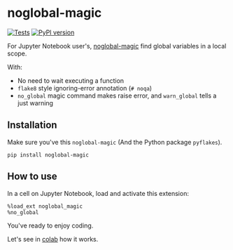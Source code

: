 # noglobal-magic

[![Tests](https://github.com/tokusumi/noglobal-magic/actions/workflows/testing.yml/badge.svg)](https://github.com/tokusumi/noglobal-magic/actions/workflows/testing.yml)
[![PyPI version](https://badge.fury.io/py/noglobal-magic.svg)](https://badge.fury.io/py/noglobal-magic)

For Jupyter Notebook user's, [noglobal-magic](https://github.com/tokusumi/noglobal-magic) find global variables in a local scope.

With:
* No need to wait executing a function
* `flake8` style ignoring-error annotation (`# noqa`)
* `no_global` magic command makes raise error, and `warn_global` tells a just warning

## Installation

Make sure you've this `noglobal-magic` (And the Python package `pyflakes`).

```shell
pip install noglobal-magic
```

## How to use

In a cell on Jupyter Notebook, load and activate this extension:

```notebook
%load_ext noglobal_magic
%no_global
```

You've ready to enjoy coding.

Let's see in [colab](https://colab.research.google.com/drive/1y7Zr-RD2RPcSTjs0ml6vswbc96_IKt2y?usp=sharing) how it works.

